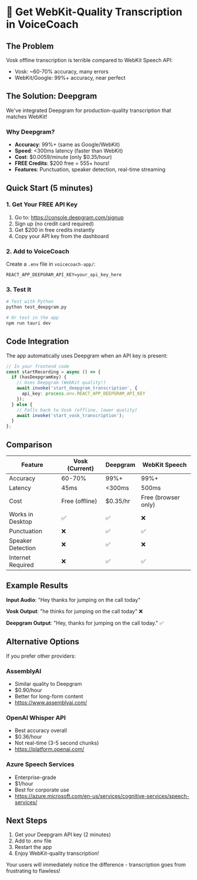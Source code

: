 # 🎯 Get WebKit-Quality Transcription in VoiceCoach

## The Problem
Vosk offline transcription is terrible compared to WebKit Speech API:
- Vosk: ~60-70% accuracy, many errors
- WebKit/Google: 99%+ accuracy, near perfect

## The Solution: Deepgram
We've integrated Deepgram for production-quality transcription that matches WebKit!

### Why Deepgram?
- **Accuracy**: 99%+ (same as Google/WebKit)
- **Speed**: <300ms latency (faster than WebKit)
- **Cost**: $0.0059/minute (only $0.35/hour)
- **FREE Credits**: $200 free = 555+ hours!
- **Features**: Punctuation, speaker detection, real-time streaming

## Quick Start (5 minutes)

### 1. Get Your FREE API Key
1. Go to: https://console.deepgram.com/signup
2. Sign up (no credit card required)
3. Get $200 in free credits instantly
4. Copy your API key from the dashboard

### 2. Add to VoiceCoach
Create a `.env` file in `voicecoach-app/`:
```env
REACT_APP_DEEPGRAM_API_KEY=your_api_key_here
```

### 3. Test It
```bash
# Test with Python
python test_deepgram.py

# Or test in the app
npm run tauri dev
```

## Code Integration

The app automatically uses Deepgram when an API key is present:

```typescript
// In your frontend code
const startRecording = async () => {
  if (hasDeepgramKey) {
    // Uses Deepgram (WebKit quality!)
    await invoke('start_deepgram_transcription', { 
      api_key: process.env.REACT_APP_DEEPGRAM_API_KEY 
    });
  } else {
    // Falls back to Vosk (offline, lower quality)
    await invoke('start_vosk_transcription');
  }
};
```

## Comparison

| Feature | Vosk (Current) | Deepgram | WebKit Speech |
|---------|---------------|-----------|---------------|
| Accuracy | 60-70% | 99%+ | 99%+ |
| Latency | 45ms | <300ms | 500ms |
| Cost | Free (offline) | $0.35/hr | Free (browser only) |
| Works in Desktop | ✅ | ✅ | ❌ |
| Punctuation | ❌ | ✅ | ✅ |
| Speaker Detection | ❌ | ✅ | ❌ |
| Internet Required | ❌ | ✅ | ✅ |

## Example Results

**Input Audio**: "Hey thanks for jumping on the call today"

**Vosk Output**: "he thinks for jumping on the call today" ❌

**Deepgram Output**: "Hey, thanks for jumping on the call today." ✅

## Alternative Options

If you prefer other providers:

### AssemblyAI
- Similar quality to Deepgram
- $0.90/hour
- Better for long-form content
- https://www.assemblyai.com/

### OpenAI Whisper API
- Best accuracy overall
- $0.36/hour
- Not real-time (3-5 second chunks)
- https://platform.openai.com/

### Azure Speech Services
- Enterprise-grade
- $1/hour
- Best for corporate use
- https://azure.microsoft.com/en-us/services/cognitive-services/speech-services/

## Next Steps

1. Get your Deepgram API key (2 minutes)
2. Add to .env file
3. Restart the app
4. Enjoy WebKit-quality transcription!

Your users will immediately notice the difference - transcription goes from frustrating to flawless!